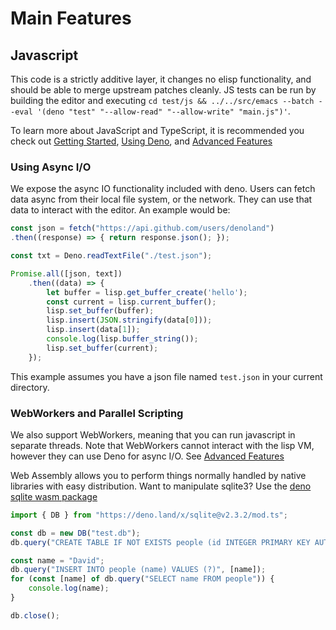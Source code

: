 # Main Features

## Javascript
This code is a strictly additive layer, it changes no elisp functionality, and should be able to merge upstream patches cleanly. JS tests can be run by building the editor and executing `cd test/js && ../../src/emacs --batch --eval '(deno "test" "--allow-read" "--allow-write" "main.js")'`.

To learn more about JavaScript and TypeScript, it is recommended you check out [Getting Started](./getting-started.md), [Using Deno](./using-deno.md), and [Advanced Features](./adv-features.md)

### Using Async I/O

We expose the async IO functionality included with deno. Users can fetch data async from their local file system, or the network. They can use that data to interact with the editor. An example would be:

``` js
const json = fetch("https://api.github.com/users/denoland")
.then((response) => { return response.json(); });

const txt = Deno.readTextFile("./test.json");

Promise.all([json, text])
    .then((data) => {
        let buffer = lisp.get_buffer_create('hello');
        const current = lisp.current_buffer();
        lisp.set_buffer(buffer);
        lisp.insert(JSON.stringify(data[0]));
        lisp.insert(data[1]);
        console.log(lisp.buffer_string());
        lisp.set_buffer(current);
    });
```
This example assumes you have a json file named `test.json` in your current directory.

### WebWorkers and Parallel Scripting

We also support WebWorkers, meaning that you can run javascript in separate threads. Note that WebWorkers cannot interact with the lisp VM, however they can use Deno for async I/O. See [Advanced Features](./adv-features.md)

Web Assembly allows you to perform things normally handled by native libraries with easy distribution. Want to manipulate sqlite3? Use the [deno sqlite wasm package](https://deno.land/x/sqlite@v2.3.2/mod.ts)

``` js
import { DB } from "https://deno.land/x/sqlite@v2.3.2/mod.ts";

const db = new DB("test.db");
db.query("CREATE TABLE IF NOT EXISTS people (id INTEGER PRIMARY KEY AUTOINCREMENT, name TEXT)");

const name = "David";
db.query("INSERT INTO people (name) VALUES (?)", [name]);
for (const [name] of db.query("SELECT name FROM people")) {
    console.log(name);
}

db.close();
```
